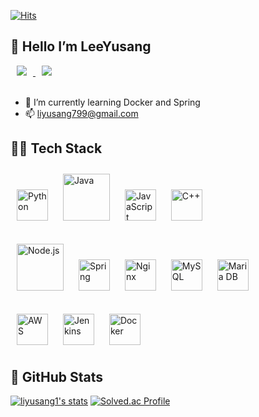 

[![Hits](https://hits.seeyoufarm.com/api/count/incr/badge.svg?url=https%3A%2F%2Fgithub.com%2Fliyusang1&count_bg=%2379C83D&title_bg=%23555555&icon=datadog.svg&icon_color=%23FAFFFE&title=Hello!&edge_flat=false)](https://hits.seeyoufarm.com)

## 👋 Hello I’m LeeYusang 

<a href="https://instagram.com/liyusang1">
    <img 
        src="http://img.shields.io/badge/-Instagram-black?style=flat&logo=Instagram&link=https://instagram.com/alpox.dev/"
        style="height : auto; margin-left : 10px; margin-right : 10px;"/>
</a> 
<a href="https://yusang.tistory.com/">
    <img 
        src="http://img.shields.io/badge/-Tech%20Blog-655ced?style=flat&logo=github&link=https://alpox.kr"
        style="height : auto; margin-left : 10px; margin-right : 10px;"/>
</a>

<br>
<br>

- 🌱 I’m currently learning Docker and Spring
- 📫 liyusang799@gmail.com

## 👩‍💻 Tech Stack

<img style="margin: 10px" src="https://profilinator.rishav.dev/skills-assets/python-original.svg" alt="Python" height="50" />  <img style="margin: 10px" src="https://profilinator.rishav.dev/skills-assets/java-original-wordmark.svg" alt="Java" height="75" />  <img style="margin: 10px" src="https://profilinator.rishav.dev/skills-assets/javascript-original.svg" alt="JavaScript" height="50" />  <img style="margin: 10px" src="https://profilinator.rishav.dev/skills-assets/cplusplus-original.svg" alt="C++" height="50" />  
<br>
<img style="margin: 10px" src="https://profilinator.rishav.dev/skills-assets/nodejs-original-wordmark.svg" alt="Node.js" height="75" />   <img style="margin: 10px" src="https://profilinator.rishav.dev/skills-assets/springio-icon.svg" alt="Spring" height="50" />       <img style="margin: 10px" src="https://profilinator.rishav.dev/skills-assets/nginx-original.svg" alt="Nginx" height="50" />  <img style="margin: 10px" src="https://profilinator.rishav.dev/skills-assets/mysql-original-wordmark.svg" alt="MySQL" height="50" />     <img style="margin: 10px" src="https://profilinator.rishav.dev/skills-assets/mariadb.png" alt="Maria DB" height="50" />  
<br>
<img style="margin: 10px" src="https://profilinator.rishav.dev/skills-assets/amazonwebservices-original-wordmark.svg" alt="AWS" height="50" />   <img style="margin: 10px" src="https://profilinator.rishav.dev/skills-assets/jenkins-icon.svg" alt="Jenkins" height="50" />  <img style="margin: 10px" src="https://profilinator.rishav.dev/skills-assets/docker-original-wordmark.svg" alt="Docker" height="50" />  


## 🥇 GitHub Stats

[![liyusang1's stats](https://github-readme-stats.vercel.app/api?username=liyusang1&show_icons=true&hide=issues&theme=dark)](https://github.com/anuraghazra/github-readme-stats) [![Solved.ac Profile](http://mazassumnida.wtf/api/v2/generate_badge?boj=liyusang1)](https://solved.ac/liyusang1/)
<!--
**liyusang1/liyusang1** is a ✨ _special_ ✨ repository because its `README.md` (this file) appears on your GitHub profile.
[![liyusang1's stats](https://github-readme-stats.vercel.app/api?username=liyusang1&show_icons=true&hide=issues)](https://github.com/anuraghazra/github-readme-stats)
[![Top Langs](https://github-readme-stats.vercel.app/api/top-langs/?username=liyusang1&layout=compact)](https://github.com/anuraghazra/github-readme-stats)
Here are some ideas to get you started:
[![Anurag's github stats](https://github-readme-stats.vercel.app/api?username=liyusang1&show_icons=true&theme=radical)](https://github.com/anuraghazra/github-readme-stats)
[![Solved.ac Profile](http://mazassumnida.wtf/api/v2/generate_badge?boj=id)](https://solved.ac/id/)
- 🔭 I’m currently working on ...
- 🌱 I’m currently learning ...
- 👯 I’m looking to collaborate on ...
- 🤔 I’m looking for help with ...
- 💬 Ask me about ...
- 📫 How to reach me: ...
- 😄 Pronouns: ...
- ⚡ Fun fact: ...
-->
